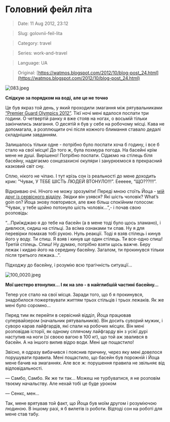 # Головний фейл літа

> Date: 11 Aug 2012, 23:12

> Slug: golovnii-feil-lita

> Category: travel

> Series: work-and-travel

> Language: UA

> Original: [https://watmos.blogspot.com/2012/10/blog-post_24.html](https://watmos.blogspot.com/2012/10/blog-post_24.html)

![083.jpeg](https://res.craft.do/user/full/b5a256f3-51ff-c8e5-10fe-9343b6a0451d/doc/E8BEAB66-F1B9-4C6D-A607-B83ED286FD5A/5BADE506-9DA6-463C-9A67-88654753854C_2/SaNLK2VUslZLOgArppdTnottvHJl22IH73D0F7xXngMz/083.jpeg)

**Слідкую за порядком на воді, але це не точно**

Це був якраз той день, у який проходили змагання між рятувальниками [“Premier Guard Olympics 2012”](/posts/zmagannya-ryatuvalnikiv-premierguard-olympics-2012). Тієї ночі мені вдалося поспати три години. О четвертій ранку я вже стояв на ногах, о восьмій тільки закінчились змагання. О десятій я був у себе на робочому місці. Кава не допомагала, а розплющити очі після кожного блимання ставало дедалі складнішим завданням.

Залишалось тільки одне - потрібно було поспати хоча б годину, і все б стало на свої місця! До того ж, була похмура погода. На басейні крім мене не душі. Вирішено! Потрібно поспати. Сідаємо на стілець біля басейну, надягаємо сонцезахисні окуляри і занурюємося в прекрасний казковий світ сну.

Сплю, нікого не чіпаю. І тут крізь сон із реальності до мене доходить крик: "Чувак, У ТЕБЕ ШІСТЬ ЛЮДЕЙ ВТОНУЛО!!!”. Ееееее, “ЩО???!!!”.

Відкриваю очі. Нічого не можу зрозуміти! Переді мною стоїть Йоца - [мій друг із сервісного відділу](/posts/robota-v-servisnomu-viddili). Звідки він узявся? Які шість чоловік? What’s goin on? Йоца знову повторився, але вже більш спокійним голосом: “Чувак, у тебе щойно потонуло шість чоловік…”,- і почав свою розповідь:

“…Приїжджаю я до тебе на басейн (а в мене тоді було щось зламано), і дивлюся, сидиш на стільці. За всіма ознаками ти спав. Ну я для перевірки помахав тобі рукою. Нуль реакції. Тоді я взяв стілець і кинув його у воду. Ти спиш. Я взяв і кинув ще один стілець. Ти все-одно спиш! Третій стілець. Спиш! Ну думаю, потрібно взяти щось важче. Беру лежак і кидаю його на середину басейну. Загалом, ти прокинувся тільки після третього лежака…”.

Підходжу до басейну, і розумію всю трагічність ситуації...

![100_0020.jpeg](https://res.craft.do/user/full/b5a256f3-51ff-c8e5-10fe-9343b6a0451d/doc/E8BEAB66-F1B9-4C6D-A607-B83ED286FD5A/2EA4895B-C6CD-4BAF-8875-7FF21BAB1923_2/HAoyzRciWVl5DFYaMIweHsxqyx8GaBIpEJUt9ncyKZEz/100_0020.jpeg)

**Мої шестеро втонулих… І як на зло - в найглибшій частині басейну…**

Тепер усе стало на свої місця. Заради того, що б я прокинувся, знадобилося пожертвувати життям трьох стільців і трьох лежаків. Як же мені було соромно...

Перед тим як перейти в сервісний відділ, Йоца працював супервайзером (начальник рятувальників). Він досить суворий мужик, і суворо карав лайфгардів, які спали на робочих місцях. Він мені розповідав історії, як одному сплячому лайфгарду він з усієї дурі наступив на ноги (зі своєю вагою в 100 кг), що той аж звалився в басейн. А на іншого вилив відро води. Мені ще пощастило!

Звісно, я одразу вибачився і пояснив причину, через яку мені довелося порушувати правила. Мені пощастило, що басейн був порожній і Йоца мене бачив на змаганнях. Але все ж: порушення правила не звільняє від відповідальності.

— Самбо, Самбо. Як же ти так... Можеш не турбуватися, я не розповім твоєму начальству. Але нехай тобі це буде уроком

— Сенкс, мен...

Так, мене врятував той факт, що Йоца був моїм другом і розуміючою людиною. В іншому разі, я б вилетів із роботи. Відтоді сон на роботі для мене став табу.

